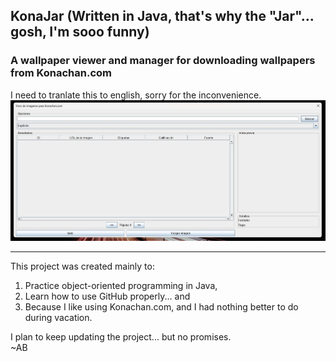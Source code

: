 ## KonaJar (Written in Java, that's why the "Jar"... gosh, I'm **sooo** funny)
### A wallpaper viewer and manager for downloading wallpapers from Konachan.com

I need to tranlate this to english, sorry for the inconvenience.
![](/picture.jpg)

---

This project was created mainly to:
1. Practice object-oriented programming in Java,
2. Learn how to use GitHub properly... and
3. Because I like using Konachan.com, and I had nothing better to do during vacation.

I plan to keep updating the project... but no promises.  
~AB
